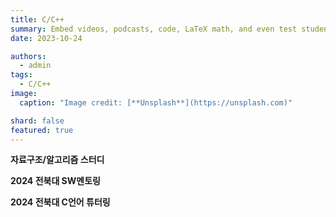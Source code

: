 ```yaml
---
title: C/C++
summary: Embed videos, podcasts, code, LaTeX math, and even test students!
date: 2023-10-24

authors:
  - admin
tags:
  - C/C++
image:
  caption: "Image credit: [**Unsplash**](https://unsplash.com)"

shard: false
featured: true
---
```

**자료구조/알고리즘 스터디**

**2024 전북대 SW멘토링**

**2024 전북대 C언어 튜터링**
